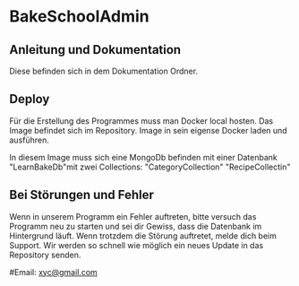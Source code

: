 # BakeSchoolAdmin

## Anleitung und Dokumentation
Diese befinden sich in dem Dokumentation Ordner. 

## Deploy
Für die Erstellung des Programmes muss man Docker local hosten.
Das Image befindet sich im Repository. Image in sein eigense Docker laden und ausführen.

In diesem Image muss sich eine MongoDb befinden mit einer Datenbank "LearnBakeDb"mit zwei Collections: 
"CategoryCollection"
"RecipeCollectin"

## Bei Störungen und Fehler
Wenn in unserem Programm ein Fehler auftreten, bitte versuch das Programm neu zu starten und sei dir Gewiss, dass die Datenbank im Hintergrund läuft.
Wenn trotzdem die Störung auftretet, melde dich beim Support. Wir werden so schnell wie möglich ein neues Update in das Repository senden. 

#Email: 
xyc@gmail.com

